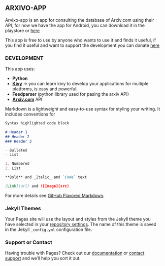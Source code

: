 ## ARXIVO-APP

Arvixo-app is an app for consulting the database of Arxiv.com using their API, for now we have the app for Android, you can download it in the playstore or [here](https://www.github.com)

This app is free to use by anyone who wants to use it and finds it useful, if you find it useful and want to support the development you can donate [here](https://www.github.com)

### DEVELOPMENT

This app uses:
 -  **Python**
 -  **[Kivy](https://www.kivy.org)** -> you can learn kivy to develop your applications for multiple platforms, is easy and powerful.
 -  **Feedparser** (python library used for pasing the arxiv API)
 -  **[Arxiv.com](https://www.arxiv.org)** API

Markdown is a lightweight and easy-to-use syntax for styling your writing. It includes conventions for

```markdown
Syntax highlighted code block

# Header 1
## Header 2
### Header 3

- Bulleted
- List

1. Numbered
2. List

**Bold** and _Italic_ and `Code` text

[Link](url) and ![Image](src)
```

For more details see [GitHub Flavored Markdown](https://guides.github.com/features/mastering-markdown/).

### Jekyll Themes

Your Pages site will use the layout and styles from the Jekyll theme you have selected in your [repository settings](https://github.com/pawsitivebear/arxivo-app/settings). The name of this theme is saved in the Jekyll `_config.yml` configuration file.

### Support or Contact

Having trouble with Pages? Check out our [documentation](https://help.github.com/categories/github-pages-basics/) or [contact support](https://github.com/contact) and we’ll help you sort it out.
